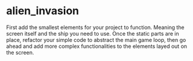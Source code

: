 # alien_invasion

First add the smallest elements for your project to function. Meaning the screen itself and the ship you need to use.
Once the static parts are in place, refactor your simple code to abstract the main game loop,
then go ahead and add more complex functionalities to the elements layed out on the screen.
